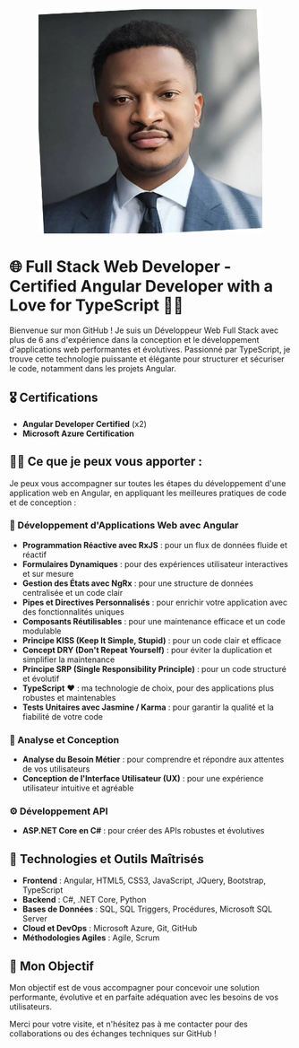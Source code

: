 <div align="center"> <img src="https://github.com/lemu94/lemu94/blob/main/1727787953143.jpeg" alt="Cover" width="400"/></div>

# 🌐 Full Stack Web Developer - Certified Angular Developer with a Love for TypeScript 🚀🧨

Bienvenue sur mon GitHub ! Je suis un Développeur Web Full Stack avec plus de 6 ans d'expérience dans la conception et le développement d'applications web performantes et évolutives. Passionné par TypeScript, je trouve cette technologie puissante et élégante pour structurer et sécuriser le code, notamment dans les projets Angular.

## 🎖️ Certifications
- **Angular Developer Certified** (x2)
- **Microsoft Azure Certification**

## 👨‍💻 Ce que je peux vous apporter :
Je peux vous accompagner sur toutes les étapes du développement d'une application web en Angular, en appliquant les meilleures pratiques de code et de conception :

### 🌟 Développement d'Applications Web avec Angular
- **Programmation Réactive avec RxJS** : pour un flux de données fluide et réactif
- **Formulaires Dynamiques** : pour des expériences utilisateur interactives et sur mesure
- **Gestion des États avec NgRx** : pour une structure de données centralisée et un code clair
- **Pipes et Directives Personnalisés** : pour enrichir votre application avec des fonctionnalités uniques
- **Composants Réutilisables** : pour une maintenance efficace et un code modulable
- **Principe KISS (Keep It Simple, Stupid)** : pour un code clair et efficace
- **Concept DRY (Don't Repeat Yourself)** : pour éviter la duplication et simplifier la maintenance
- **Principe SRP (Single Responsibility Principle)** : pour un code structuré et évolutif
- **TypeScript** ❤️ : ma technologie de choix, pour des applications plus robustes et maintenables
- **Tests Unitaires avec Jasmine / Karma** : pour garantir la qualité et la fiabilité de votre code

### 🔎 Analyse et Conception
- **Analyse du Besoin Métier** : pour comprendre et répondre aux attentes de vos utilisateurs
- **Conception de l'Interface Utilisateur (UX)** : pour une expérience utilisateur intuitive et agréable

### ⚙️ Développement API
- **ASP.NET Core en C#** : pour créer des APIs robustes et évolutives

## 🚀 Technologies et Outils Maîtrisés
- **Frontend** : Angular, HTML5, CSS3, JavaScript, JQuery, Bootstrap, TypeScript
- **Backend** : C#, .NET Core, Python
- **Bases de Données** : SQL, SQL Triggers, Procédures, Microsoft SQL Server
- **Cloud et DevOps** : Microsoft Azure, Git, GitHub
- **Méthodologies Agiles** : Agile, Scrum

## 🎯 Mon Objectif
Mon objectif est de vous accompagner pour concevoir une solution performante, évolutive et en parfaite adéquation avec les besoins de vos utilisateurs. 

Merci pour votre visite, et n'hésitez pas à me contacter pour des collaborations ou des échanges techniques sur GitHub !
